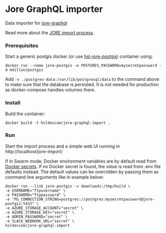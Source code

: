 # Jore GraphQL importer

Data importer for [jore-graphql](https://github.com/HSLdevcom/jore-graphql)

Read more about the [JORE import process](https://github.com/HSLdevcom/hsl-map-documentation/blob/master/Process%20schema/README.md#jore-import-process).


### Prerequisites

Start a generic postgis docker (or use [hsl-jore-postgis](https://github.com/HSLdevcom/hsl-jore-postgis)) container using:
```
docker run --name jore-postgis -e POSTGRES_PASSWORD=mysecretpassword -d mdillon/postgis
```

Add `-v ./postgres-data:/var/lib/postgresql/data` to the command above to make sure that the database is persisted.
It is not needed for production as docker-compose handles volumes there.

### Install

Build the container:
```
docker build -t hsldevcom/jore-graphql-import .
```

### Run

Start the import process and a simple web UI running in http://localhost/jore-import/

If in Swarm mode, Docker environment variables are by default read from [Docker secrets](https://docs.docker.com/engine/swarm/secrets/). If no Docker secret is found, the value is read from .env file defaults instead. The default values can be overridden by passing them as command line arguments like in example below:
```
docker run --link jore-postgis -v downloads:/tmp/build \
-e USERNAME="ftpusername" \
-e PASSWORD="ftppassword" \
-e "PG_CONNECTION_STRING=postgres://postgres:mysecretpassword@jore-postgis:5432" \
-e AZURE_STORAGE_ACCOUNT="secret" \
-e AZURE_STORAGE_KEY="secret" \
-e ADMIN_PASSWORD="secret" \
-e SLACK_WEBHOOK_URL="secret" \
hsldevcom/jore-graphql-import
```
